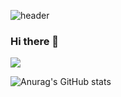 ![header](https://capsule-render.vercel.app/api?type=wave&color=auto&height=300&section=header&text=Welcome&fontSize=90)
### Hi there 👋


<img src="https://img.shields.io/badge/SpringBoot-3DDC84?style=flat-square&logo=SpringBoot&logoColor=white">


![Anurag's GitHub stats](https://github-readme-stats.vercel.app/api?username=JyHwa0702&show_icons=true&theme=radical)

<!--
**JyHwa0702/JyHwa0702** is a ✨ _special_ ✨ repository because its `README.md` (this file) appears on your GitHub profile.

Here are some ideas to get you started:

- 🔭 I’m currently working on ...
- 🌱 I’m currently learning ...
- 👯 I’m looking to collaborate on ...
- 🤔 I’m looking for help with ...
- 💬 Ask me about ...
- 📫 How to reach me: ...
- 😄 Pronouns: ...
- ⚡ Fun fact: ...
-->

